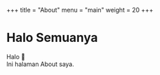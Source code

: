 +++
title = "About"
menu = "main"
weight = 20
+++

# Halo Semuanya

Halo 👋  
Ini halaman About saya.
